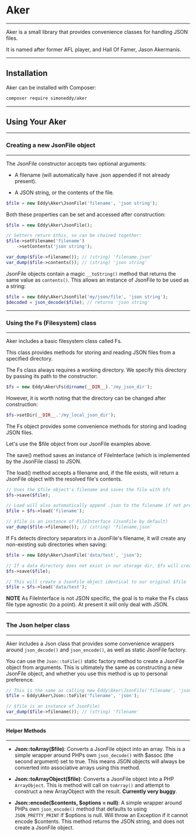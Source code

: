 # Aker

___

Aker is a small library that provides convenience classes for handling JSON files.

It is named after former AFL player, and Hall Of Famer, Jason Akermanis.

___

## Installation

Aker can be installed with Composer:

```sh
composer require simoneddy/aker
```

___

## Using Your Aker

___

### Creating a new JsonFile object

___

The JsonFile constructor accepts two optional arguments:

- A filename (will automatically have .json appended if not already present).

- A JSON string, or the contents of the file.

```php
$file = new Eddy\Aker\JsonFile('filename', 'json string');
```

Both these properties can be set and accessed after construction:

```php
$file = new Eddy\Aker\JsonFile();

// Setters return $this, so can be chained together:
$file->setFilename('filename')
    ->setContents('json string');

var_dump($file->filename()); // (string) 'filename.json'
var_dump($file->contents()); // (string) 'json string'
```

JsonFile objects contain a magic `__toString()` method that returns the same value as `contents()`. This allows an instance of JsonFile to be used as a string:

```php
$file = new Eddy\Aker\JsonFile('my/json/file', 'json string');
$decoded = json_decode($file); // returns 'json string'
```

___

### Using the Fs (Filesystem) class

___

Aker includes a basic filesystem class called Fs.

This class provides methods for storing and reading JSON files from a specified directory.

The Fs class always requires a working directory. We specify this directory by passing its path to the constructor:

```php
$fs = new Eddy\Aker\Fs(dirname(__DIR__).'/my_json_dir');
```

However, it is worth noting that the directory can be changed after construction:

```php
$fs->setDir(__DIR__.'/my_local_json_dir');
```

The Fs object provides some convenience methods for storing and loading JSON files.

Let's use the $file object from our JsonFile examples above.

The save() method saves an instance of FileInterface (which is implemented by the JsonFile class) to JSON.

The load() method accepts a filename and, if the file exists, will return a JsonFile object with the resolved file's contents.

```php
// Uses the $file object's filename and saves the file with $fs
$fs->save($file);

// Load will also automatically append .json to the filename if not present:
$file = $fs->load('filename');

// $file is an instance of FileInterface (JsonFile by default)
var_dump($file->filename()); // (string) 'filename.json'
```

If Fs detects directory separators in a JsonFile's filename, it will create any non-existing sub directories when saving:

```php
$file = new Eddy\Aker\JsonFile('data/test', 'json');

// If a data directory does not exist in our storage dir, $fs will create it.
$fs->save($file);

// This will create a JsonFile object identical to our original $file
$file = $fs->load('data/test');
```

__NOTE__ As FileInterface is not JSON specific, the goal is to make the Fs class file type agnostic (to a point). At present it will only deal with JSON.

___

### The Json helper class

___

Aker includes a Json class that provides some convenience wrappers around `json_decode()` and `json_encode()`, as well as static JsonFile factory.

You can use the `Json::toFile()` static factory method to create a JsonFile object from arguments. This is ultimately the same as constructing a new JsonFile object, and whether you use this method is up to personal preference.

```php
// This is the same as calling new Eddy\Aker\JsonFile('filename', 'json')
$file = Eddy\Aker\Json::toFile('filename', 'json');

// $file is an instance of JsonFile)
var_dump($file->filename()); // (string) 'filename'
```

___

#### Helper Methods

___

- __Json::toArray($file)__: Converts a JsonFile object into an array. This is a simple wrapper around PHPs own `json_decode()` with $assoc (the second argument) set to true. This means JSON objects will always be converted into associative arrays using this method.

- __Json::toArrayObject($file)__: Converts a JsonFile object into a PHP `ArrayObject`. This is method will call on `toArray()` and attempt to construct a new ArrayObject with the result. __Currently very buggy__.

- __Json::encode($contents, $options = null)__: A simple wrapper around PHPs own `json_encode()` method that defaults to using `JSON_PRETTY_PRINT` if $options is null. Will throw an Exception if it cannot encode $contents. This method returns the JSON string, and does not create a JsonFile object.